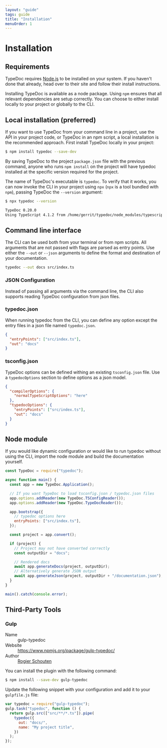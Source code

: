 ```yaml
---
layout: "guide"
tags: guide
title: "Installation"
menuOrder: 1
---
```


# Installation

## Requirements

TypeDoc requires [Node.js](http://nodejs.org/) to be installed on your system. If you haven't done that already, head
over to their site and follow their install instructions.

Installing TypeDoc is available as a node package. Using `npm` ensures that all relevant
dependencies are setup correctly. You can choose to either install locally to your project or
globally to the CLI.

## Local installation (preferred)

If you want to use TypeDoc from your command line in a project, use the API in your project code, or TypeDoc in an npm script, a local installation is the recommended approach. First install TypeDoc locally in your project:

```bash
$ npm install typedoc --save-dev
```

By saving TypeDoc to the project `package.json` file with the previous command,
anyone who runs `npm install` on the project will have typedoc installed at the specific version required for the project.

The name of TypeDoc's executable is `typedoc`. To verify that it works, you can now invoke the CLI in your project using `npx` (`npx` is a tool bundled with `npm`), passing TypeDoc the `--version` argument:

```bash
$ npx typedoc --version

TypeDoc 0.20.0
Using TypeScript 4.1.2 from /home/gerrit/typedoc/node_modules/typescript/lib
```

## Command line interface

The CLI can be used both from your terminal or from npm scripts. All arguments that are not passed
with flags are parsed as entry points. Use either the `--out` or `--json`
arguments to define the format and destination of your documentation.

```bash
typedoc --out docs src/index.ts
```

### JSON Configuration

Instead of passing all arguments via the command line, the CLI also supports reading TypeDoc configuration from json files.

### typedoc.json

When running typedoc from the CLI, you can define any option except the entry files in a json file named `typedoc.json`.

```json
{
  "entryPoints": ["src/index.ts"],
  "out": "docs"
}
```

### tsconfig.json

TypeDoc options can be defined withing an existing `tsconfig.json` file. Use a `typedocOptions` section to define
options as a json model.

```json
{
  "compilerOptions": {
    "normalTypeScriptOptions": "here"
  },
  "typedocOptions": {
    "entryPoints": ["src/index.ts"],
    "out": "docs"
  }
}
```

## Node module

If you would like dynamic configuration or would like to run typedoc without using the CLI, import
the node module and build the documentation yourself.

```javascript
const TypeDoc = require("typedoc");

async function main() {
  const app = new TypeDoc.Application();

  // If you want TypeDoc to load tsconfig.json / typedoc.json files
  app.options.addReader(new TypeDoc.TSConfigReader());
  app.options.addReader(new TypeDoc.TypeDocReader());

  app.bootstrap({
    // typedoc options here
    entryPoints: ["src/index.ts"],
  });

  const project = app.convert();

  if (project) {
    // Project may not have converted correctly
    const outputDir = "docs";

    // Rendered docs
    await app.generateDocs(project, outputDir);
    // Alternatively generate JSON output
    await app.generateJson(project, outputDir + "/documentation.json");
  }
}

main().catch(console.error);
```

## Third-Party Tools

### Gulp

<dl class="specs">
    <dt>Name</dt><dd>gulp-typedoc</dd>
    <dt>Website</dt><dd><a href="https://www.npmjs.org/package/gulp-typedoc/">https://www.npmjs.org/package/gulp-typedoc/</a></dd>
    <dt>Author</dt><dd><a href="https://github.com/rogierschouten">Rogier Schouten</a></dd>
</dl>

You can install the plugin with the following command:

```bash
$ npm install --save-dev gulp-typedoc
```

Update the following snippet with your configuration and add it to your `gulpfile.js` file:

```js
var typedoc = require("gulp-typedoc");
gulp.task("typedoc", function () {
  return gulp.src(["src/**/*.ts"]).pipe(
    typedoc({
      out: "docs/",
      name: "My project title",
    })
  );
});
```
